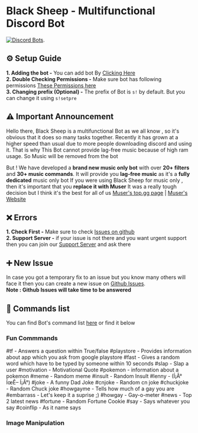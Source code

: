 # Black Sheep - Multifunctional Discord Bot <br /> 
[![Discord Bots](https://top.gg/api/widget/716985864512864328.svg)](https://top.gg/bot/716985864512864328). 
<br />

## :gear: Setup Guide
 **1. Adding the bot -**  You can add bot By [Clicking Here](https://discord.com/oauth2/authorize?client_id=716985864512864328&scope=bot&permissions=1580596551)    
 **2. Double Checking Permissions -** Make sure bot has following permissions [These Permissions here](https://i.imgur.com/bMzH9Re.png)    
 **3. Changing prefix (Optional) -** The prefix of Bot is `s!` by default. But you can change it using `s!setpre`

## :warning: Important Announcement
Hello there, Black Sheep is a multifunctional Bot as we all know , so it's obvious that it does so many tasks together. Recently it has grown at a higher speed than usual due to more people downloading discord and using it. That is why This Bot cannot provide lag-free music because of high ram usage.
So Music will be removed from the bot

But ! We have developed a **brand new music only bot** with over **20+ filters** and **30+ music commands**. It will provide you **lag-free music** as it's a **fully dedicated** music only bot
If you were using Black Sheep for music only , then it's important that you **replace it with Muser**
It was a really tough decision but I think it's the best for all of us
[Muser's top.gg page](https://top.gg/bot/763418289689985035) | [Muser's Website](https://muser.pgamerx.com)

## :x: Errors
**1. Check First -**  Make sure to check [Issues on github](https://github.com/PGamerXstudio/blacksheep/issues)      
**2. Support Server -** if your issue is not there and you want urgent support then you can join our [Support Server](https://pgamerx.com/discord) and ask there

## ➕ New Issue
In case you got a temporary fix to an issue but you know many others will face it then you can create a new issue on [Github Issues](https://github.com/PGamerXstudio/blacksheep/issues/new).     
**Note : Github Issues will take time to be answered**

## 📜 Commands list
You can find Bot's command list [here](https://sheep.pgamerx.com) or find it below
<br />
### Fun Commmands
#tf - Answers a question within True/false
#playstore - Provides information about app which you ask from google playstore
#fast - Gives a random word which have to be typed by someone within 10 seconds
#slap - Slap a user
#motivation - Motivational Quote
#pokemon - information about a pokemon
#meme - Random meme
#insult - Random Insult
#lenny - (Í¡Â° ÍœÊ– Í¡Â°)
#joke - A funny Dad Joke
#cnjoke - Random cn joke
#chuckjoke - Random Chuck joke
#howgayme - Tells how much of a gay you are
#embarrass - Let's keep it a suprise ;)
#howgay - Gay-o-meter
#news - Top 2 latest news
#fortune - Random Fortune Cookie
#say - Says whatever you say
#coinflip - As it name says

### Image Manipulation



